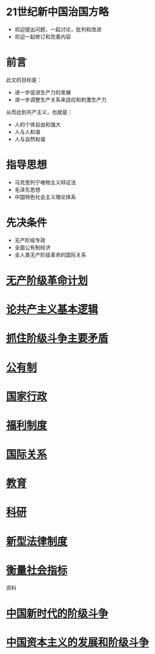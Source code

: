 # 21世纪新中国治国方略

* 欢迎提出问题，一起讨论，批判和改进
* 欢迎一起修订和完善内容

# 前言

此文的目标是：

* 进一步促进生产力的发展
* 进一步调整生产关系来适应和刺激生产力

从而达到共产主义，也就是：
* 人的个体自由和强大
* 人与人和谐
* 人与自然和谐

# 指导思想

* 马克思列宁唯物主义辩证法
* 毛泽东思想
* 中国特色社会主义理论体系

# 先决条件

* 无产阶级专政
* 全面公有制经济
* 全人类无产阶级革命的国际关系

# [无产阶级革命计划](./无产阶级革命计划)

# [论共产主义基本逻辑](./论共产主义基本逻辑)

# [抓住阶级斗争主要矛盾](./抓住阶级斗争主要矛盾)

# [公有制](./公有制)

# [国家行政](./国家行政)

# [福利制度](./福利制度)

# [国际关系](./国际关系)

# [教育](./教育)

# [科研](./科研)

# [新型法律制度](./新型法律制度)

# [衡量社会指标](./衡量社会指标)

资料

# [中国新时代的阶级斗争](https://medium.com/@2019celebration/first-page-932473e6ea3c)
# [中国资本主义的发展和阶级斗争](https://newchina010.github.io/Captalism%20in%20China%20(Chinese).pdf)
